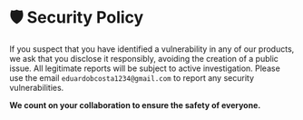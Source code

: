 # 🛡️ Security Policy

If you suspect that you have identified a vulnerability in any of our products, we ask that you disclose it responsibly, avoiding the creation of a public issue. All legitimate reports will be subject to active investigation. Please use the email `eduardobcosta1234@gmail.com` to report any security vulnerabilities.

**We count on your collaboration to ensure the safety of everyone.**
